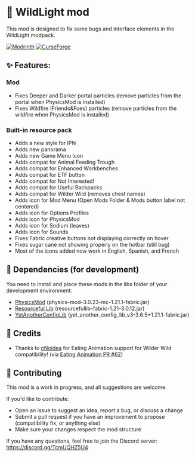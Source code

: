 # 🌲 WildLight mod

This mod is designed to fix some bugs and interface elements in the WildLight modpack.

[![Modrinth](https://cdn.jsdelivr.net/npm/@intergrav/devins-badges@3/assets/cozy/available/modrinth_64h.png)](https://modrinth.com/project/6QzexKXD)
[![CurseForge](https://cdn.jsdelivr.net/npm/@intergrav/devins-badges@3/assets/cozy/available/curseforge_64h.png)](https://www.curseforge.com/minecraft/modpacks/wildlight)

## ✨ Features:

### Mod

- Fixes Deeper and Darker portal particles (remove particles from the portal when PhysicsMod is installed)
- Fixes Wildfire (Friends&Foes) particles (remove particles from the wildfire when PhysicsMod is installed)

### Built-in resource pack

- Adds a new style for IPN
- Adds new panorama
- Adds new Game Menu Icon
- Adds compat for Animal Feeding Trough
- Adds compat for Enhanced Workbenches
- Adds compat for ETF button
- Adds compat for Not Interested!
- Adds compat for Useful Backpacks
- Adds compat for Wilder Wild (removes chest names)
- Adds icon for Mod Menu (Open Mods Folder & Mods button label not centered)
- Adds icon for Options Profiles
- Adds icon for PhysicsMod
- Adds icon for Sodium (leaves)
- Adds icon for Sounds
- Fixes Fabric creative buttons not displaying correctly on hover
- Fixes sugar cane not showing properly on the hotbar (still bug)
- Most of the icons added now work in English, Spanish, and French

## 🔗 Dependencies (for development)

You need to install and place these mods in the libs folder of your development environment:

- [PhysicsMod](https://modrinth.com/mod/physicsmod/version/W6xWq9WM) (physics-mod-3.0.23-mc-1.21.1-fabric.jar)
- [Resourceful Lib](https://modrinth.com/mod/resourceful-lib/version/Hf91FuVF) (resourcefullib-fabric-1.21-3.0.12.jar)
- [YetAnotherConfigLib](https://modrinth.com/mod/yacl/version/3.6.5+1.21.1-fabric) (yet_another_config_lib_v3-3.6.5+1.21.1-fabric.jar)

## 🙏 Credits

- Thanks to [nNoidea](https://github.com/nNoidea) for Eating Animation support for Wilder Wild compatibility! (via [Eating Animation PR #62](https://github.com/Theoness1/EatingAnimation/pull/62))

## 🤝 Contributing

This mod is a work in progress, and all suggestions are welcome.

If you'd like to contribute:

- Open an issue to suggest an idea, report a bug, or discuss a change
- Submit a pull request if you have an improvement to propose (compatibility fix, or anything else)
- Make sure your changes respect the mod structure

If you have any questions, feel free to join the Discord server: https://discord.gg/TcmUQHZ5U4
